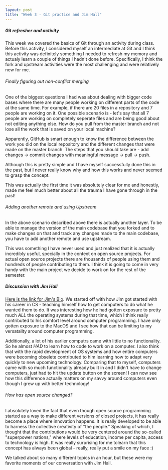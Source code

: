 ```yaml
---
layout: post
title: "Week 3 - Git practice and Jim Hall"
---
```


##### Git refresher and activity

This week we covered the basics of Git through an activity during class. Before this activity, I considered myself an intermediate at Git and I think this activity was definitely something I needed to refresh my memory and actualy learn a couple of things I hadn't done before. Specifically, I think the fork and upstream activities were the most challenging and were relatively new for me. 

<!--more-->
###### Finally figuring out non-conflict merging

One of the biggest questions I had was about dealing with bigger code bases where there are many people working on different parts of the code at the same time. For example, if there are 20 files in a repository and 7 people are working on it. One possible scenario is - let's say that all 7 people are working on completely seperate files and are being good about not editing anything else. How do you pull from the master branch and not lose all the work that is saved on your local machine?

Apparently, GitHub is smart enough to know the difference between the work you did on the local repository and the different changes that were made on the master branch. The steps that you should take are - add changes -> commit changes with meaningful message -> pull -> push. 

Although this is pretty simple and I have myself successfully done this in the past, but I never really know why and how this works and never seemed to grasp the concept. 

This was actually the first time it was absolutely clear for me and honestly, made me feel much better about all the trauma I have gone through in the past!


###### Adding another remote and using Upstream 

In the above scenario described above there is actually another layer. To be able to manage the version of the main codebase that you forked and to make changes on that and track any changes made to the main codebase, you have to add another remote and use upstream. 

This was something I have never used and just realized that it is actually incredibly useful, specially in the context on open source projects. For actual open source projects there are thousands of people using them and hundreds of people contributing to them. I think it is going to come in very handy with the main project we decide to work on for the rest of the semester. 


##### Discussion with Jim Hall

[Here is the link for Jim's Bio](https://hallmentum.com/about/jimhall/). We started off with how Jim got started with his career in CS - teaching himself how to get computers to do what he wanted them to do. It was interesting how he had gotten exposure to pretty much *ALL* the operating systems during that time, which I think really contributed to his comfort level around computer programming. I have only gotten exposure to the MacOS and I see how that can be limiting to my versatality around computer programming. 

Additionally, a lot of his earlier computrs came with little to no functionality. So he almost *HAD* to learn how to code to work on a computer. I also think that with the rapid development of OS systems and how entire computers were becoming obselete contributed to him learning how to adapt very quickly to new upcoming technology. Comparing that to myself, computers came with so much functionality already built in and I didn't have to change computers, just had to hit the update button on the screen! I can now see how this difference actually matters on my savvy around computers even though I grew up with better technology!

###### How has open source changed?

I absolutely loved the fact that even though open source programming started as a way to make different versions of closed projects, it has really become a place where innovation happens. It is really developed to be able to harness the collective creativity of "the people." Speaking of which, I thought that the contributions would be very centered around the so-called "superpower nations," where levels of education, income per capita, access to technology is high. It was really surprising for me tolearn that this concept has always been global - really, really put a smile on my face :)


We talked about so many different topics in an hour, but these were my favorite moments of our conversation with Jim Hall.

